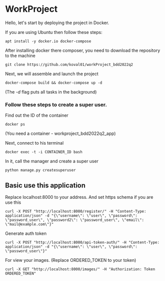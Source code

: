 # WorkProject

Hello, let's start by deploying the project in Docker.

If you are using Ubuntu then follow these steps:

```shell
apt install -y docker.io docker-compose
```

After installing docker there composer, you need to download the repository to the machine

```shell
git clone https://github.com/koval01/workProject_bdd2022q2
```

Next, we will assemble and launch the project
```shell
docker-compose build && docker-compose up -d
```
(The _-d_ flag puts all tasks in the background)

### Follow these steps to create a super user.

Find out the ID of the container
```shell
docker ps
```
(You need a container - workproject_bdd2022q2_app)

Next, connect to his terminal
```shell
docker exec -t -i CONTAINER_ID bash
```

In it, call the manager and create a super user
```shell
python manage.py createsuperuser
```

## Basic use this application

Replace localhost:8000 to your address. And set https schema if you are use this

```shell
curl -X POST "http://localhost:8000/register/" -H "Content-Type: application/json" -d "{\"username\": \"user\", \"password\": \"password_user\", \"password2\": \"password_user\", \"email\": \"mail@example.com\"}"
```

Generate auth token 
```shell
curl -X POST "http://localhost:8000/api-token-auth/" -H "Content-Type: application/json" -d "{\"username\": \"user\", \"password\": \"password_user\"}"
```

For view your images. (Replace ORDERED_TOKEN to your token)
```shell
curl -X GET "http://localhost:8000/images/" -H "Authorization: Token ORDERED_TOKEN"
```